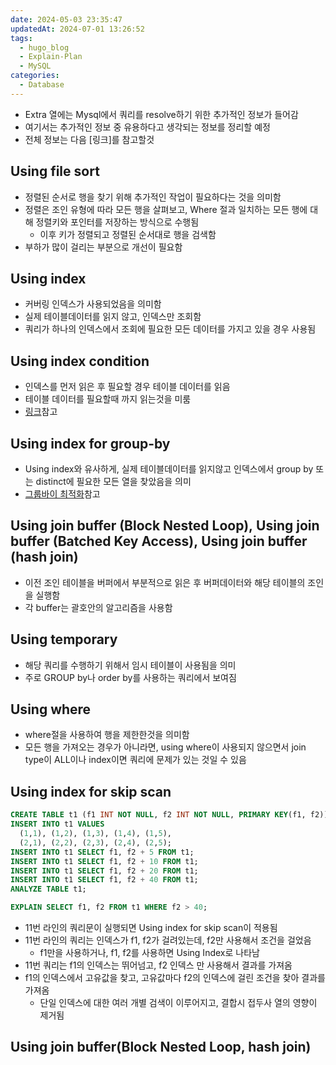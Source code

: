 ```yaml
---
date: 2024-05-03 23:35:47
updatedAt: 2024-07-01 13:26:52
tags:
  - hugo_blog
  - Explain-Plan
  - MySQL
categories:
  - Database
---
```

- Extra 열에는 Mysql에서 쿼리를 resolve하기 위한 추가적인 정보가 들어감
- 여기서는 추가적인 정보 중 유용하다고 생각되는 정보를 정리할 예정
- 전체 정보는 다음 [링크]를 참고할것

## Using file sort
- 정렬된 순서로 행을 찾기 위해 추가적인 작업이 필요하다는 것을 의미함
- 정렬은 조인 유형에 따라 모든 행을 살펴보고, Where 절과 일치하는 모든 행에 대해 정렬키와 포인터를 저장하는 방식으로 수행됨
	- 이후 키가 정렬되고 정렬된 순서대로 행을 검색함
- 부하가 많이 걸리는 부분으로 개선이 필요함
## Using index
- 커버링 인덱스가 사용되었음을 의미함
- 실제 테이블데이터를 읽지 않고, 인덱스만 조회함
- 쿼리가 하나의 인덱스에서 조회에 필요한 모든 데이터를 가지고 있을 경우 사용됨
## Using index condition
- 인덱스를 먼저 읽은 후 필요할 경우 테이블 데이터를 읽음
- 테이블 데이터를 필요할때 까지 읽는것을 미룸
- [링크](https://dev.mysql.com/doc/refman/8.0/en/index-condition-pushdown-optimization.html)참고

## Using index for group-by
- Using index와 유사하게, 실제 테이블데이터를 읽지않고 인덱스에서 group by 또는 distinct에 필요한 모든 열을 찾았음을 의미
- [그룹바이 최적화](https://dev.mysql.com/doc/refman/8.0/en/group-by-optimization.html)참고

## Using join buffer (Block Nested Loop), Using join buffer (Batched Key Access), Using join buffer (hash join) 
- 이전 조인 테이블을 버퍼에서 부분적으로 읽은 후 버퍼데이터와 해당 테이블의 조인을 실행함
- 각 buffer는 괄호안의 알고리즘을 사용함
## Using temporary
- 해당 쿼리를 수행하기 위해서 임시 테이블이 사용됨을 의미
- 주로 GROUP by나 order by를 사용하는 쿼리에서 보여짐

## Using where
- where절을 사용하여 행을 제한한것을 의미함
- 모든 행을 가져오는 경우가 아니라면, using where이 사용되지 않으면서 join type이 ALL이나 index이면 쿼리에 문제가 있는 것일 수 있음

## Using index for skip scan
```sql
CREATE TABLE t1 (f1 INT NOT NULL, f2 INT NOT NULL, PRIMARY KEY(f1, f2));
INSERT INTO t1 VALUES
  (1,1), (1,2), (1,3), (1,4), (1,5),
  (2,1), (2,2), (2,3), (2,4), (2,5);
INSERT INTO t1 SELECT f1, f2 + 5 FROM t1;
INSERT INTO t1 SELECT f1, f2 + 10 FROM t1;
INSERT INTO t1 SELECT f1, f2 + 20 FROM t1;
INSERT INTO t1 SELECT f1, f2 + 40 FROM t1;
ANALYZE TABLE t1;

EXPLAIN SELECT f1, f2 FROM t1 WHERE f2 > 40;
```
- 11번 라인의 쿼리문이 실행되면 Using index for skip scan이 적용됨
- 11번 라인의 쿼리는 인덱스가 f1, f2가 걸려있는데, f2만 사용해서 조건을 걸었음
	- f1만을 사용하거나, f1, f2를 사용하면 Using Index로 나타남
- 11번 쿼리는 f1의 인덱스는 뛰어넘고, f2 인덱스 만 사용해서 결과를 가져옴
- f1의 인덱스에서 고유값을 찾고, 고유값마다 f2의 인덱스에 걸린 조건을 찾아 결과를 가져옴
	- 단일 인덱스에 대한 여러 개별 검색이 이루어지고, 결합시 접두사 열의 영향이 제거됨

## Using join buffer(Block Nested Loop, hash join)







